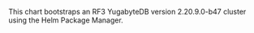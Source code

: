 This chart bootstraps an RF3 YugabyteDB version 2.20.9.0-b47 cluster using the Helm Package Manager.
